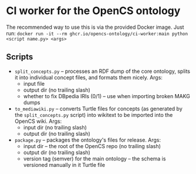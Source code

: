 # CI worker for the OpenCS ontology

The recommended way to use this is via the provided Docker image. Just run:
`docker run -it --rm ghcr.io/opencs-ontology/ci-worker:main python <script name.py> <args>`

## Scripts
- `split_concepts.py` – processes an RDF dump of the core ontology, splits it into individual concept files, and formats them nicely. Args:
  - input file
  - output dir (no trailing slash)
  - whether to fix DBpedia IRIs (0/1) – use when importing broken MAKG dumps
- `to_mediawiki.py` – converts Turtle files for concepts (as generated by the `split_concepts.py` script) into wikitext to be imported into the OpenCS wiki. Args:
  - input dir (no trailing slash)
  - output dir (no trailing slash)
- `package.py` – packages the ontology's files for release. Args:
  - input dir – the root of the OpenCS repo (no trailing slash)
  - output dir (no trailing slash)
  - version tag (semver) for the main ontology – the schema is versioned manually in it Turtle file
